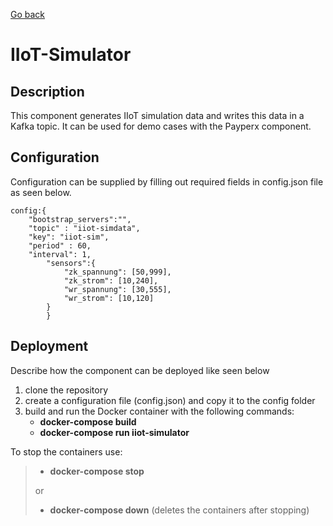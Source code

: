 [Go back](../../README.md)

# IIoT-Simulator

## Description
This component generates IIoT simulation data and writes this data in a Kafka topic. It can be used for demo cases with 
the Payperx component.

## Configuration
Configuration can be supplied by filling out required fields in config.json file as seen below. 

```
config:{
	"bootstrap_servers":"",
	"topic" : "iiot-simdata",
	"key": "iiot-sim",
	"period" : 60,
	"interval": 1,
		"sensors":{
			"zk_spannung": [50,999],
			"zk_strom": [10,240],
			"wr_spannung": [30,555],
			"wr_strom": [10,120]
		}
		}
```

## Deployment
Describe how the component can be deployed like seen below

1. clone the repository
2. create a configuration file (config.json) and copy it to the config folder
3. build and run the Docker container with the following commands:
   - **docker-compose build**
   - **docker-compose run iiot-simulator**

To stop the containers use:
> - **docker-compose stop**
>
> or
> - **docker-compose down** (deletes the containers after stopping)
  


